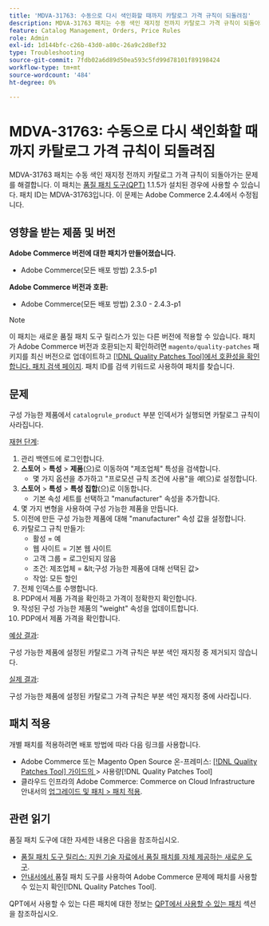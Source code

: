 ```yaml
---
title: 'MDVA-31763: 수동으로 다시 색인화할 때까지 카탈로그 가격 규칙이 되돌려짐'
description: MDVA-31763 패치는 수동 색인 재지정 전까지 카탈로그 가격 규칙이 되돌아가는 문제를 해결합니다. 이 패치는 [Quality Patches Tool (QPT)](https://experienceleague.adobe.com/ko/docs/commerce-operations/tools/quality-patches-tool/quality-patches-tool-to-self-serve-quality-patches) 1.1.5가 설치된 경우 사용할 수 있습니다. 패치 ID는 MDVA-31763입니다. 이 문제는 Adobe Commerce 2.4.4에서 수정됩니다.
feature: Catalog Management, Orders, Price Rules
role: Admin
exl-id: 1d144bfc-c26b-43d0-a80c-26a9c2d8ef32
type: Troubleshooting
source-git-commit: 7fdb02a6d89d50ea593c5fd99d78101f89198424
workflow-type: tm+mt
source-wordcount: '484'
ht-degree: 0%

---
```


# MDVA-31763: 수동으로 다시 색인화할 때까지 카탈로그 가격 규칙이 되돌려짐

MDVA-31763 패치는 수동 색인 재지정 전까지 카탈로그 가격 규칙이 되돌아가는 문제를 해결합니다. 이 패치는 [품질 패치 도구(QPT)](https://experienceleague.adobe.com/ko/docs/commerce-operations/tools/quality-patches-tool/quality-patches-tool-to-self-serve-quality-patches) 1.1.5가 설치된 경우에 사용할 수 있습니다. 패치 ID는 MDVA-31763입니다. 이 문제는 Adobe Commerce 2.4.4에서 수정됩니다.

## 영향을 받는 제품 및 버전

**Adobe Commerce 버전에 대한 패치가 만들어졌습니다.**

* Adobe Commerce(모든 배포 방법) 2.3.5-p1

**Adobe Commerce 버전과 호환:**

* Adobe Commerce(모든 배포 방법) 2.3.0 - 2.4.3-p1

>[!NOTE]
>
>이 패치는 새로운 품질 패치 도구 릴리스가 있는 다른 버전에 적용할 수 있습니다. 패치가 Adobe Commerce 버전과 호환되는지 확인하려면 `magento/quality-patches` 패키지를 최신 버전으로 업데이트하고 [[!DNL Quality Patches Tool]에서 호환성을 확인합니다. 패치 검색 페이지](https://experienceleague.adobe.com/ko/docs/commerce-operations/tools/quality-patches-tool/quality-patches-tool-to-self-serve-quality-patches). 패치 ID를 검색 키워드로 사용하여 패치를 찾습니다.

## 문제

구성 가능한 제품에서 `catalogrule_product` 부분 인덱서가 실행되면 카탈로그 규칙이 사라집니다.

<u>재현 단계</u>:

1. 관리 백엔드에 로그인합니다.
1. **스토어** > **특성** > **제품**(으)로 이동하여 &quot;제조업체&quot; 특성을 검색합니다.
   * 몇 가지 옵션을 추가하고 &quot;프로모션 규칙 조건에 사용&quot;을 *예*(으)로 설정합니다.
1. **스토어** > **특성** > **특성 집합**(으)로 이동합니다.
   * 기본 속성 세트를 선택하고 &quot;manufacturer&quot; 속성을 추가합니다.
1. 몇 가지 변형을 사용하여 구성 가능한 제품을 만듭니다.
1. 이전에 만든 구성 가능한 제품에 대해 &quot;manufacturer&quot; 속성 값을 설정합니다.
1. 카탈로그 규칙 만들기:
   * 활성 = 예
   * 웹 사이트 = 기본 웹 사이트
   * 고객 그룹 = 로그인되지 않음
   * 조건: 제조업체 = \&lt;구성 가능한 제품에 대해 선택된 값>
   * 작업: 모든 할인
1. 전체 인덱스를 수행합니다.
1. PDP에서 제품 가격을 확인하고 가격이 정확한지 확인합니다.
1. 작성된 구성 가능한 제품의 &quot;weight&quot; 속성을 업데이트합니다.
1. PDP에서 제품 가격을 확인합니다.

<u>예상 결과</u>:

구성 가능한 제품에 설정된 카탈로그 가격 규칙은 부분 색인 재지정 중 제거되지 않습니다.

<u>실제 결과</u>:

구성 가능한 제품에 설정된 카탈로그 가격 규칙은 부분 색인 재지정 중에 사라집니다.

## 패치 적용

개별 패치를 적용하려면 배포 방법에 따라 다음 링크를 사용합니다.

* Adobe Commerce 또는 Magento Open Source 온-프레미스: [[!DNL Quality Patches Tool]  가이드의 ](/help/tools/quality-patches-tool/usage.md)> 사용량[!DNL Quality Patches Tool]
* 클라우드 인프라의 Adobe Commerce: Commerce on Cloud Infrastructure 안내서의 [업그레이드 및 패치 > 패치 적용](https://experienceleague.adobe.com/docs/commerce-cloud-service/user-guide/develop/upgrade/apply-patches.html?lang=ko).

## 관련 읽기

품질 패치 도구에 대한 자세한 내용은 다음을 참조하십시오.

* [품질 패치 도구 릴리스: 지원 기술 자료에서 품질 패치를 자체 제공하는 새로운 도구](https://experienceleague.adobe.com/ko/docs/commerce-operations/tools/quality-patches-tool/quality-patches-tool-to-self-serve-quality-patches).
* [ 안내서에서 ](/help/tools/quality-patches-tool/patches-available-in-qpt/check-patch-for-magento-issue-with-magento-quality-patches.md)품질 패치 도구를 사용하여 Adobe Commerce 문제에 패치를 사용할 수 있는지 확인[!DNL Quality Patches Tool].

QPT에서 사용할 수 있는 다른 패치에 대한 정보는 [QPT에서 사용할 수 있는 패치](https://support.magento.com/hc/en-us/sections/360010506631-Patches-available-in-MQP-tool-) 섹션을 참조하십시오.
